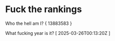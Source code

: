 # Fuck the rankings

Who the hell am I?
{ 13883583 }

What fucking year is it?
[ 2025-03-26T00:13:20Z ]
